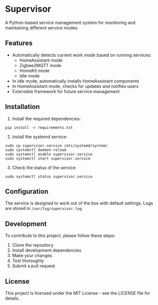 # Supervisor

A Python-based service management system for monitoring and maintaining different service modes.

## Features

- Automatically detects current work mode based on running services:
  - HomeAssistant mode
  - Zigbee2MQTT mode
  - HomeKit mode
  - Idle mode
- In idle mode, automatically installs HomeAssistant components
- In HomeAssistant mode, checks for updates and notifies users
- Extensible framework for future service management

## Installation

1. Install the required dependencies:
```
pip install -r requirements.txt
```

2. Install the systemd service:
```
sudo cp supervisor.service /etc/systemd/system/
sudo systemctl daemon-reload
sudo systemctl enable supervisor.service
sudo systemctl start supervisor.service
```

3. Check the status of the service:
```
sudo systemctl status supervisor.service
```

## Configuration

The service is designed to work out of the box with default settings. Logs are stored in `/var/log/supervisor.log`.

## Development

To contribute to this project, please follow these steps:

1. Clone the repository
2. Install development dependencies
3. Make your changes
4. Test thoroughly
5. Submit a pull request

## License

This project is licensed under the MIT License - see the LICENSE file for details.
